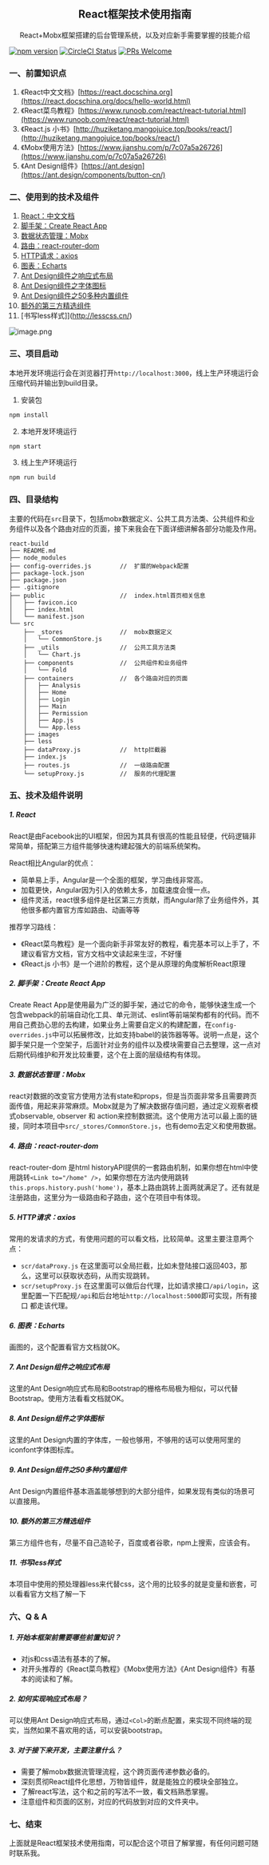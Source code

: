 <h2 align="center">
 React框架技术使用指南
</h2>
<p align="center">
React+Mobx框架搭建的后台管理系统，以及对应新手需要掌握的技能介绍
</p>

[![npm version](https://img.shields.io/npm/v/react.svg?style=flat)](https://www.npmjs.com/package/react) [![CircleCI Status](https://circleci.com/gh/facebook/react.svg?style=shield&circle-token=:circle-token)](https://circleci.com/gh/facebook/react) [![PRs Welcome](https://img.shields.io/badge/PRs-welcome-brightgreen.svg)](https://reactjs.org/docs/how-to-contribute.html#your-first-pull-request)

### 一、前置知识点
1. 《React中文文档》[https://react.docschina.org](https://react.docschina.org/docs/hello-world.html)
2. 《React菜鸟教程》[https://www.runoob.com/react/react-tutorial.html](https://www.runoob.com/react/react-tutorial.html) 
3. 《React.js 小书》[http://huziketang.mangojuice.top/books/react/](http://huziketang.mangojuice.top/books/react/) 
4. 《Mobx使用方法》[https://www.jianshu.com/p/7c07a5a26726](https://www.jianshu.com/p/7c07a5a26726)
5. 《Ant Design组件》[https://ant.design](https://ant.design/components/button-cn/)


### 二、使用到的技术及组件
1. [React：中文文档](https://react.docschina.org/docs/hello-world.html)
2. [脚手架：Create React App](https://create-react-app.dev/docs/getting-started/)
3. [数据状态管理：Mobx](https://www.jianshu.com/p/7c07a5a26726) 
4. [路由：react-router-dom](https://reacttraining.com/react-router/web/guides/quick-start)
5. [HTTP请求：axios](http://www.axios-js.com/docs/)
6. [图表：Echarts](https://www.echartsjs.com/examples/zh/index.html)
7. [Ant Design组件之响应式布局](https://ant.design/components/grid-cn/)
8. [Ant Design组件之字体图标](https://ant.design/components/icon-cn/)
9. [Ant Design组件之50多种内置组件](https://ant.design/components/button-cn/)
10. [额外的第三方精选组件](https://ant.design/docs/react/recommendation-cn)
11. [书写less样式]](http://lesscss.cn/)

 ![image.png](https://upload-images.jianshu.io/upload_images/3502567-006aa675fbcc031a.png)

### 三、项目启动

本地开发环境运行会在浏览器打开`http://localhost:3000`，线上生产环境运行会压缩代码并输出到build目录。

1. 安装包
```sh
npm install
```

2. 本地开发环境运行
```sh
npm start
```

3. 线上生产环境运行
```sh
npm run build
```

### 四、目录结构

主要的代码在`src`目录下，包括mobx数据定义、公共工具方法类、公共组件和业务组件以及各个路由对应的页面，接下来我会在下面详细讲解各部分功能及作用。

```
react-build
├── README.md
├── node_modules
├── config-overrides.js        //  扩展的Webpack配置
├── package-lock.json
├── package.json
├── .gitignore
├── public                     //  index.html首页相关信息
│   ├── favicon.ico
│   ├── index.html
│   └── manifest.json
└── src
    ├── _stores                //  mobx数据定义
    │   └── CommonStore.js
    ├── _utils                 //  公共工具方法类
    │   └── Chart.js
    ├── components             //  公共组件和业务组件
    │   └── Fold
    ├── containers             //  各个路由对应的页面
    │   ├── Analysis
    │   ├── Home
    │   ├── Login
    │   ├── Main
    │   ├── Permission
    │   ├── App.js
    │   └── App.less
    ├── images
    ├── less
    ├── dataProxy.js           //  http拦截器
    ├── index.js
    ├── routes.js              //  一级路由配置
    └── setupProxy.js          //  服务的代理配置
```

### 五、技术及组件说明

##### 1. React

React是由Facebook出的UI框架，但因为其具有很高的性能且轻便，代码逻辑非常简单，搭配第三方组件能够快速构建起强大的前端系统架构。

React相比Angular的优点：

- 简单易上手，Angular是一个全面的框架，学习曲线非常高。
- 加载更快，Angular因为引入的依赖太多，加载速度会慢一点。
- 组件灵活，react很多组件是社区第三方贡献，而Angular除了业务组件外，其他很多都内置官方库如路由、动画等等

推荐学习路线：

- 《React菜鸟教程》是一个面向新手非常友好的教程，看完基本可以上手了，不建议看官方文档，官方文档中文读起来生涩，不好懂
- 《React.js 小书》是一个进阶的教程，这个是从原理的角度解析React原理

##### 2. 脚手架：Create React App

Create React App是使用最为广泛的脚手架，通过它的命令，能够快速生成一个包含webpack的前端自动化工具、单元测试、eslint等前端架构都有的代码。而不用自己费劲心思的去构建，如果业务上需要自定义的构建配置，在`config-overrides.js`中可以拓展修改，比如支持babel的装饰器等等。说明一点是，这个脚手架只是一个空架子，后面针对业务的组件以及模块需要自己去整理，这一点对后期代码维护和开发比较重要，这个在上面的层级结构有体现。


##### 3. 数据状态管理：Mobx

react对数据的改变官方使用方法有state和props，但是当页面非常多且需要跨页面传值，用起来非常麻烦。Mobx就是为了解决数据存值问题，通过定义观察者模式observable, observer 和 action来控制数据流。这个使用方法可以最上面的链接，同时本项目中`src/_stores/CommonStore.js`，也有demo去定义和使用数据。

##### 4. 路由：react-router-dom

react-router-dom 是html historyAPI提供的一套路由机制，如果你想在html中使用跳转`<Link to="/home" />`，如果你想在方法内使用跳转`this.props.history.push('home')`，基本上路由跳转上面两就满足了。还有就是注册路由，这里分为一级路由和子路由，这个在项目中有体现。

##### 5. HTTP请求：axios

常用的发请求的方式，有使用问题的可以看文档，比较简单。这里主要注意两个点：

- `scr/dataProxy.js` 在这里面可以全局拦截，比如未登陆接口返回403，那么，这里可以获取状态码，从而实现跳转。
- `scr/setupProxy.js` 在这里面可以做后台代理，比如请求接口`/api/login`，这里配置一下匹配规`/api`和后台地址`http://localhost:5000`即可实现，所有接口 都走该代理。

##### 6. 图表：Echarts

画图的，这个配置看官方文档就OK。

##### 7. Ant Design组件之响应式布局

这里的Ant Design响应式布局和Bootstrap的栅格布局极为相似，可以代替Bootstrap。使用方法看看文档就OK。

##### 8. Ant Design组件之字体图标

这里的Ant Design内置的字体库，一般也够用，不够用的话可以使用阿里的iconfont字体图标库。

##### 9. Ant Design组件之50多种内置组件

Ant Design内置组件基本涵盖能够想到的大部分组件，如果发现有类似的场景可以直接用。

##### 10. 额外的第三方精选组件

第三方组件也有，尽量不自己造轮子，百度或者谷歌，npm上搜索，应该会有。

##### 11. 书写less样式

本项目中使用的预处理器less来代替css，这个用的比较多的就是变量和嵌套，可以看看官方文档了解一下

### 六、Q & A

##### 1. 开始本框架前需要哪些前置知识？

- 对js和css语法有基本的了解。
- 对开头推荐的《React菜鸟教程》《Mobx使用方法》《Ant Design组件》有基本的阅读和了解。

##### 2. 如何实现响应式布局？

可以使用Ant Design响应式布局，通过`<Col>`的断点配置，来实现不同终端的现实，当然如果不喜欢用的话，可以安装bootstrap。

##### 3. 对于接下来开发，主要注意什么？

- 需要了解mobx数据流管理流程，这个跨页面传递参数必备的。
- 深刻贯彻React组件化思想，万物皆组件，就是能独立的模块全部独立。
- 了解react写法，这个和之前的写法不一致，看文档熟悉掌握。
- 注意组件和页面的区别，对应的代码放到对应的文件夹中。

### 七、结束

上面就是React框架技术使用指南，可以配合这个项目了解掌握，有任何问题可随时联系我。